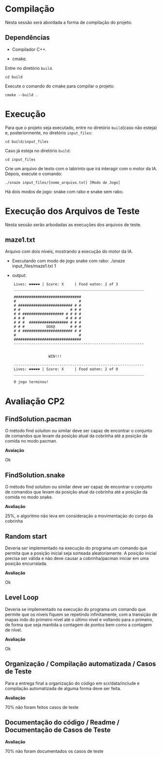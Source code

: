 # Compilação
Nesta sessão será abordada a forma de compilação do projeto.

## Dependências

- Compilador C++.

- cmake.

Entre no diretório `build`. 

    cd build

Execute o comando do cmake para compilar o projeto:

    cmake --build .


# Execução 
Para que o projeto seja executado, entre no diretório `build`(caso não esteja) e, posteriormente, no diretório `input_files`:

    cd build/input_files

Caso já esteja no diretório `build`:

    cd input_files

Crie um arquivo de texto com o labirinto que irá interagir com o motor da IA. Depois, execute o comando:

    ./snaze input_files/[nome_arquivo.txt] [Modo de Jogo] 

Há dois modos de jogo: snake com rabo e snake sem rabo. 

# Execução dos Arquivos de Teste
Nesta sessão serão arbodadas as execuções dos arquivos de teste.

## maze1.txt
Arquivo com dois níveis, mostrando a execução do motor da IA.

- Executando com modo de jogo snake com rabo: ./snaze input_files/maze1.txt 1

- output:
```
    Lives: ❤❤❤❤❤ | Score: X     | Food eaten: 2 of 3
    ____________________________________________________________

    ###############################
    #                             #
    # ######################### # #
    # #                       # # #
    # # ################### # # # #
    # # #                   # # # #
    # # #  ################## # # #
    # # #          OOX@       # # #
    # # ####################### # #
    #                             #
    ###############################
    ------------------------------------------------------------


                    WIN!!!

    ------------------------------------------------------------
    Lives: ❤❤❤❤❤ | Score: X     | Food eaten: 2 of 0
    ____________________________________________________________

    O jogo terminou!
```


# Avaliação CP2

## FindSolution.pacman

O método find soluiton ou similar deve ser capaz de encontrar o conjunto de comandos que levam da posição atual da cobrinha até a posição da comida no modo pacman.

**Avaiação**

Ok

## FindSolution.snake

O método find soluiton ou similar deve ser capaz de encontrar o conjunto de comandos que levam da posição atual da cobrinha até a posição da comida no modo snake.

**Avaliação**

25%, o algoritmo não leva em consideração a movimentação do corpo da cobrinha

## Random start

Deveria ser implementado na execução do programa um comando que permita que a posição inicial seja sorteada aleatoriamente. A posição inicial precisa ser válida e não deve causar a cobrinha/pacman iniciar em uma posição encurralada.

**Avaliação**

Ok

## Level Loop

Deveria se implementado na execução do programa um comando que permite que os níveis fiquem se repetindo infinitamente, com a transição de mapas indo do primeiro nível até o último nível e voltando para o primeiro, de forma que seja mantida a contagem de pontos bem como a contagem de nível.

**Avaliação**

Ok

## Organização / Compilação automatizada / Casos de Teste

Para a entrega final a organização do código em scr/data/include e compilação automatizada de alguma forma deve ser feita.

**Avaliação**

70% não foram feitos casos de teste

## Documentação do código / Readme / Documentação de Casos de Teste

**Avaliação**

70% não foram documentados os casos de teste
